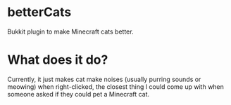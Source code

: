 # betterCats

Bukkit plugin to make Minecraft cats better.

# What does it do?

Currently, it just makes cat make noises (usually purring sounds or meowing) when right-clicked, the closest thing I could come up with when someone asked if they could pet a Minecraft cat.
